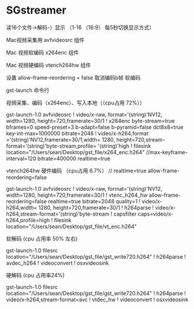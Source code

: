 # SGstreamer
读16个文件->解码-〉显示 （1-16 （16:9） 每5秒切换显示方式）

Mac视频采集用 avfvideosrc 组件

Mac 视频软编码 x264enc 组件

Mac 视频硬编码 vtench264hw 组件

设置 allow-frame-reordering = false  取消编码b帧
软编码

gst-launch 命令行

视频采集、编码（x264enc）、写入本地（（cpu占用 72%））

gst-launch-1.0 avfvideosrc ! video/x-raw, format='(string)'NV12, width=1280, height=720,framerate=30/1 ! x264enc byte-stream=true bframes=0 speed-preset=3 b-adapt=false b-pyramid=false dct8x8=true key-int-max=1000000 bitrate=2048 ! video/x-h264,format ='(string)'NV12,framerate=30/1,width= 1280, height=720,stream-format='(string)'byte-stream,profile= '(string)'high ! filesink location="/Users/sean/Desktop/gst_file/x264_enc.h264"
//max-keyframe-interval=120 bitrate=400000 realtime=true


vtench264hw 硬件编码 （cpu占用 6.7%）
// realtime=true allow-frame-reordering=false

gst-launch-1.0 avfvideosrc ! video/x-raw, format='(string)'NV12, width=1280, height=720,framerate=30/1 ! vtenc_h264_hw allow-frame-reordering=false realtime=true bitrate=2048 quality=1 ! video/x-h264,width= 1280, height=720,framerate=30/1 ! h264parse ! video/x-h264,stream-format='(string)'byte-stream ! capsfilter caps=video/x-h264,profile=high ! filesink location="/Users/sean/Desktop/gst_file/vt_enc.h264"

软解码 (cpu 占用率 50% 左右)

gst-launch-1.0 filesrc location="/Users/sean/Desktop/gst_file/gst_write720.h264" ! h264parse ! avdec_h264 ! videoconvert ! osxvideosink

硬解码 (cpu 占用率24%)

gst-launch-1.0 filesrc location="/Users/sean/Desktop/gst_file/gst_write720.h264" ! h264parse ! video/x-h264,stream-format=avc ! vtdec_hw ! videoconvert ! osxvideosink
